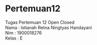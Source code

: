 # Pertemuan12
Tugas Pertemuan 12 Open Closed <br>
Nama  : Istianah Retna Ningtyas Handayani <br>
Nim   : 1900018276 <br>
Kelas : E
